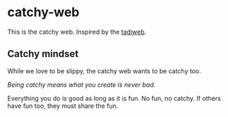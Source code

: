 # catchy-web

This is the catchy web. Inspired by the [tadiweb](https://github.com/TodePond/TadiWeb).

## Catchy mindset

While we love to be slippy, the catchy web wants to be catchy too.

*Being catchy means what you create is never bad.*

Everything you do is good as long as it is fun. No fun, no catchy.
If others have fun too, they must share the fun.